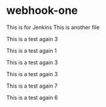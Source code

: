 # webhook-one
This is for Jenkins 
This is another file 

This is a test again 3

This is a test again 1

This is a test again 3


This is a test again 3

This is a test again 7

This is a test again 6
